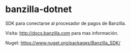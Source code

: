 # banzilla-dotnet
SDK para conectarse al procesador de pagos de Banzilla.

Visita: http://docs.banzilla.com para mas información.

Nuget: https://www.nuget.org/packages/Banzilla_SDK/
